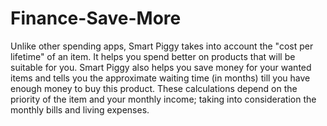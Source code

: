 # Finance-Save-More
Unlike other spending apps, Smart Piggy takes into account the "cost per lifetime" of an item. It helps you spend better on products that will be suitable for you.
Smart Piggy also helps you save money for your wanted items and tells you the approximate waiting time (in months) till you have enough money to buy this product. These calculations depend on the priority of the item and your monthly income; taking into consideration the monthly bills and living expenses.
